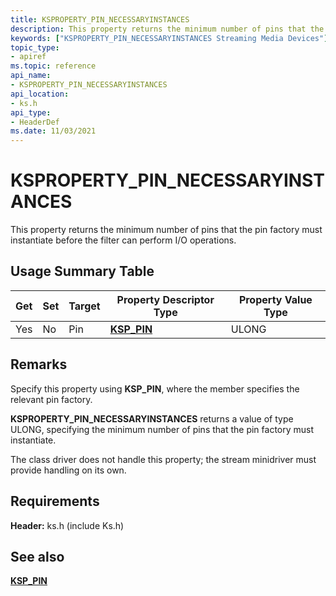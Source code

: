 ```yaml
---
title: KSPROPERTY_PIN_NECESSARYINSTANCES
description: This property returns the minimum number of pins that the pin factory must instantiate before the filter can perform I/O operations.
keywords: ["KSPROPERTY_PIN_NECESSARYINSTANCES Streaming Media Devices"]
topic_type:
- apiref
ms.topic: reference
api_name:
- KSPROPERTY_PIN_NECESSARYINSTANCES
api_location:
- ks.h
api_type:
- HeaderDef
ms.date: 11/03/2021
---
```


# KSPROPERTY_PIN_NECESSARYINSTANCES

This property returns the minimum number of pins that the pin factory must instantiate before the filter can perform I/O operations.

## Usage Summary Table

| Get | Set | Target | Property Descriptor Type | Property Value Type |
|--|--|--|--|--|
| Yes | No | Pin | [**KSP_PIN**](/windows-hardware/drivers/ddi/ks/ns-ks-ksp_pin) | ULONG |

## Remarks

Specify this property using **KSP_PIN**, where the member specifies the relevant pin factory.

**KSPROPERTY_PIN_NECESSARYINSTANCES** returns a value of type ULONG, specifying the minimum number of pins that the pin factory must instantiate.

The class driver does not handle this property; the stream minidriver must provide handling on its own.

## Requirements

**Header:** ks.h (include Ks.h)

## See also

[**KSP_PIN**](/windows-hardware/drivers/ddi/ks/ns-ks-ksp_pin)
